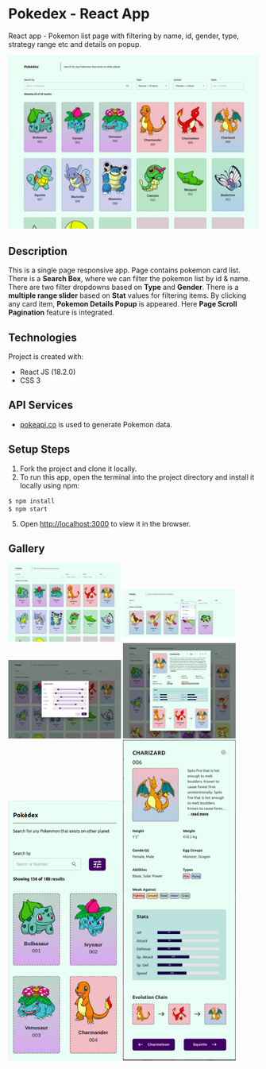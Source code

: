 # Pokedex - React App
React app - Pokemon list page with filtering by name, id, gender, type, strategy range etc and details on popup.

![Screenshot](https://github.com/aniketmazumdar/pokedex-react/blob/main/src/assets/img/desktop.png?raw=true)

## Description
This is a single page responsive app. Page contains pokemon card list. There is a **Search Box**, where we can filter the pokemon list by id & name. There are two filter dropdowns based on **Type** and **Gender**. There is a **multiple range slider** based on **Stat** values for filtering items. By clicking any card item, **Pokemon Details Popup** is appeared. Here **Page Scroll Pagination** feature is integrated.


## Technologies
Project is created with:
* React JS (18.2.0)
* CSS 3


## API Services
* [pokeapi.co](https://pokeapi.co/api/v2/) is used to generate Pokemon data.



## Setup Steps
1. Fork the project and clone it locally.
2. To run this app, open the terminal into the project directory and install it locally using npm:

```
$ npm install
$ npm start
```
5. Open [http://localhost:3000](http://localhost:3000) to view it in the browser.


## Gallery
<div style="float:left">
<img src="https://github.com/aniketmazumdar/pokedex-react/blob/main/src/assets/img/desktop.png?raw=true" width="45%">
<img src="https://github.com/aniketmazumdar/pokedex-react/blob/main/src/assets/img/desktop-2.png?raw=true" width="45%">
<img src="https://github.com/aniketmazumdar/pokedex-react/blob/main/src/assets/img/desktop-3.png?raw=true" width="45%">
<img src="https://github.com/aniketmazumdar/pokedex-react/blob/main/src/assets/img/desktop-4.png?raw=true" width="45%">
<img src="https://github.com/aniketmazumdar/pokedex-react/blob/main/src/assets/img/mobile-1.png?raw=true" width="45%">
<img src="https://github.com/aniketmazumdar/pokedex-react/blob/main/src/assets/img/mobile-2.png?raw=true" width="45%">
</div>
